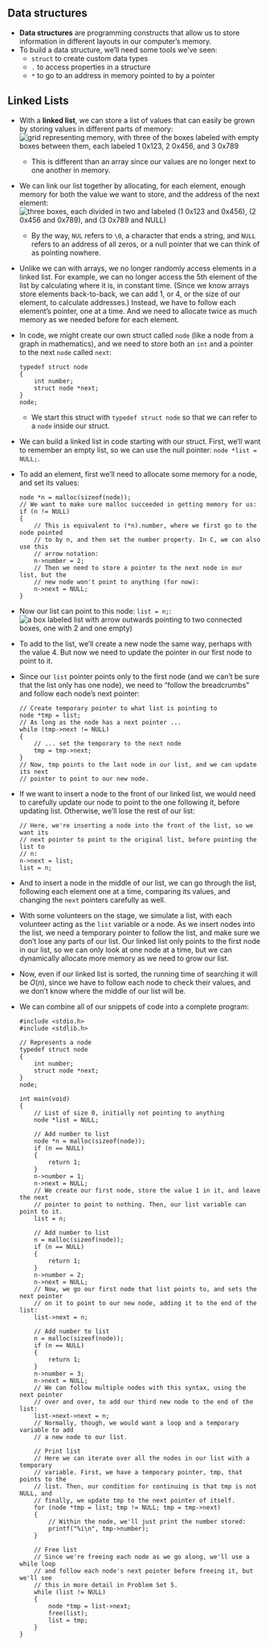 

Data structures
---------------

*   **Data structures** are programming constructs that allow us to store information in different layouts in our computer’s memory.
*   To build a data structure, we’ll need some tools we’ve seen:
    *   `struct` to create custom data types
    *   `.` to access properties in a structure
    *   `*` to go to an address in memory pointed to by a pointer

Linked Lists
------------

*   With a **linked list**, we can store a list of values that can easily be grown by storing values in different parts of memory:  
    ![grid representing memory, with three of the boxes labeled with empty boxes between them, each labeled 1 0x123, 2 0x456, and 3 0x789](https://cs50.harvard.edu/x/2020/notes/5/linked_list.png)
    *   This is different than an array since our values are no longer next to one another in memory.
*   We can link our list together by allocating, for each element, enough memory for both the value we want to store, and the address of the next element:  
    ![three boxes, each divided in two and labeled (1 0x123 and 0x456), (2 0x456 and 0x789), and (3 0x789 and NULL)](https://cs50.harvard.edu/x/2020/notes/5/linked_list_with_addresses.png)
    *   By the way, `NUL` refers to `\0`, a character that ends a string, and `NULL` refers to an address of all zeros, or a null pointer that we can think of as pointing nowhere.
*   Unlike we can with arrays, we no longer randomly access elements in a linked list. For example, we can no longer access the 5th element of the list by calculating where it is, in constant time. (Since we know arrays store elements back-to-back, we can add 1, or 4, or the size of our element, to calculate addresses.) Instead, we have to follow each element’s pointer, one at a time. And we need to allocate twice as much memory as we needed before for each element.
*   In code, we might create our own struct called `node` (like a node from a graph in mathematics), and we need to store both an `int` and a pointer to the next `node` called `next`:
    
        typedef struct node
        {
            int number;
            struct node *next;
        }
        node;
        
    
    *   We start this struct with `typedef struct node` so that we can refer to a `node` inside our struct.
*   We can build a linked list in code starting with our struct. First, we’ll want to remember an empty list, so we can use the null pointer: `node *list = NULL;`.
*   To add an element, first we’ll need to allocate some memory for a node, and set its values:
    
        node *n = malloc(sizeof(node));
        // We want to make sure malloc succeeded in getting memory for us:
        if (n != NULL)
        {
            // This is equivalent to (*n).number, where we first go to the node pointed
            // to by n, and then set the number property. In C, we can also use this
            // arrow notation:
            n->number = 2;
            // Then we need to store a pointer to the next node in our list, but the
            // new node won't point to anything (for now):
            n->next = NULL;
        }
        
    
*   Now our list can point to this node: `list = n;`:  
    ![a box labeled list with arrow outwards pointing to two connected boxes, one with 2 and one empty)](https://cs50.harvard.edu/x/2020/notes/5/list_with_one_node.png)
*   To add to the list, we’ll create a new node the same way, perhaps with the value 4. But now we need to update the pointer in our first node to point to it.
*   Since our `list` pointer points only to the first node (and we can’t be sure that the list only has one node), we need to “follow the breadcrumbs” and follow each node’s next pointer:
    
        // Create temporary pointer to what list is pointing to
        node *tmp = list;
        // As long as the node has a next pointer ...
        while (tmp->next != NULL)
        {
            // ... set the temporary to the next node
            tmp = tmp->next;
        }
        // Now, tmp points to the last node in our list, and we can update its next
        // pointer to point to our new node.
        
    
*   If we want to insert a node to the front of our linked list, we would need to carefully update our node to point to the one following it, before updating list. Otherwise, we’ll lose the rest of our list:
    
        // Here, we're inserting a node into the front of the list, so we want its
        // next pointer to point to the original list, before pointing the list to
        // n:
        n->next = list;
        list = n;
        
    
*   And to insert a node in the middle of our list, we can go through the list, following each element one at a time, comparing its values, and changing the `next` pointers carefully as well.
*   With some volunteers on the stage, we simulate a list, with each volunteer acting as the `list` variable or a node. As we insert nodes into the list, we need a temporary pointer to follow the list, and make sure we don’t lose any parts of our list. Our linked list only points to the first node in our list, so we can only look at one node at a time, but we can dynamically allocate more memory as we need to grow our list.
*   Now, even if our linked list is sorted, the running time of searching it will be _O_(_n_), since we have to follow each node to check their values, and we don’t know where the middle of our list will be.
*   We can combine all of our snippets of code into a complete program:
    
        #include <stdio.h>
        #include <stdlib.h>
        
        // Represents a node
        typedef struct node
        {
            int number;
            struct node *next;
        }
        node;
        
        int main(void)
        {
            // List of size 0, initially not pointing to anything
            node *list = NULL;
        
            // Add number to list
            node *n = malloc(sizeof(node));
            if (n == NULL)
            {
                return 1;
            }
            n->number = 1;
            n->next = NULL;
            // We create our first node, store the value 1 in it, and leave the next
            // pointer to point to nothing. Then, our list variable can point to it.
            list = n;
        
            // Add number to list
            n = malloc(sizeof(node));
            if (n == NULL)
            {
                return 1;
            }
            n->number = 2;
            n->next = NULL;
            // Now, we go our first node that list points to, and sets the next pointer
            // on it to point to our new node, adding it to the end of the list:
            list->next = n;
        
            // Add number to list
            n = malloc(sizeof(node));
            if (n == NULL)
            {
                return 1;
            }
            n->number = 3;
            n->next = NULL;
            // We can follow multiple nodes with this syntax, using the next pointer
            // over and over, to add our third new node to the end of the list:
            list->next->next = n;
            // Normally, though, we would want a loop and a temporary variable to add
            // a new node to our list.
        
            // Print list
            // Here we can iterate over all the nodes in our list with a temporary
            // variable. First, we have a temporary pointer, tmp, that points to the
            // list. Then, our condition for continuing is that tmp is not NULL, and
            // finally, we update tmp to the next pointer of itself.
            for (node *tmp = list; tmp != NULL; tmp = tmp->next)
            {
                // Within the node, we'll just print the number stored:
                printf("%i\n", tmp->number);
            }
        
            // Free list
            // Since we're freeing each node as we go along, we'll use a while loop
            // and follow each node's next pointer before freeing it, but we'll see
            // this in more detail in Problem Set 5.
            while (list != NULL)
            {
                node *tmp = list->next;
                free(list);
                list = tmp;
            }
        }
        
    